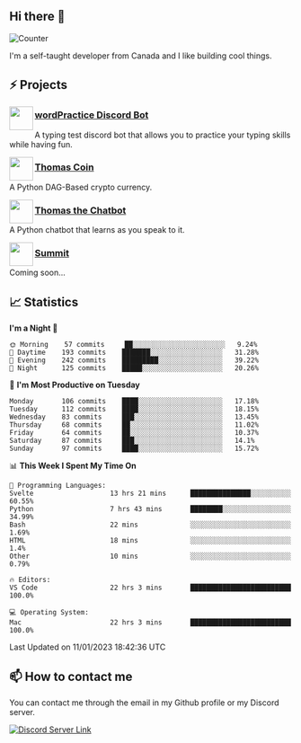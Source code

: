 <h2>Hi there 👋</h2>

![Counter](https://komarev.com/ghpvc/?username=principle105)

<p>I'm a self-taught developer from Canada and I like building cool things.</p>

<h2>⚡ Projects</h2>

<img align="left" src="https://i.imgur.com/BIzs17V.png" width="42" height="42" />
<h3><a target="_blank" href="http://wordpractice.principle.sh/">wordPractice Discord Bot</a></h3>
<p>A typing test discord bot that allows you to practice your typing skills while having fun.</p>

<img align="left" src="https://i.imgur.com/4FdQpgN.png" width="42" height="42" />
<h3><a href="https://github.com/principle105/thomas-coin">Thomas Coin</a></h3>
<p>A Python DAG-Based crypto currency.</p>

<img align="left" src="https://i.imgur.com/hA9YF2s.png" width="42" height="42" />
<h3><a href="https://github.com/principle105/thomasthechatbot">Thomas the Chatbot</a></h3>
<p>A Python chatbot that learns as you speak to it.</p>

<img align="left" src="https://i.imgur.com/Ly8Atho.png" width="42" height="42" />
<h3><a href="http://summit.sh/">Summit</a></h3>
<p>Coming soon...</p>

<h2>📈 Statistics</h2>

<!--START_SECTION:waka-->
**I'm a Night 🦉** 

```text
🌞 Morning    57 commits     ██░░░░░░░░░░░░░░░░░░░░░░░   9.24% 
🌆 Daytime    193 commits    ███████░░░░░░░░░░░░░░░░░░   31.28% 
🌃 Evening    242 commits    █████████░░░░░░░░░░░░░░░░   39.22% 
🌙 Night      125 commits    █████░░░░░░░░░░░░░░░░░░░░   20.26%

```
📅 **I'm Most Productive on Tuesday** 

```text
Monday       106 commits    ████░░░░░░░░░░░░░░░░░░░░░   17.18% 
Tuesday      112 commits    ████░░░░░░░░░░░░░░░░░░░░░   18.15% 
Wednesday    83 commits     ███░░░░░░░░░░░░░░░░░░░░░░   13.45% 
Thursday     68 commits     ██░░░░░░░░░░░░░░░░░░░░░░░   11.02% 
Friday       64 commits     ██░░░░░░░░░░░░░░░░░░░░░░░   10.37% 
Saturday     87 commits     ███░░░░░░░░░░░░░░░░░░░░░░   14.1% 
Sunday       97 commits     ████░░░░░░░░░░░░░░░░░░░░░   15.72%

```


📊 **This Week I Spent My Time On** 

```text
💬 Programming Languages: 
Svelte                   13 hrs 21 mins      ███████████████░░░░░░░░░░   60.55% 
Python                   7 hrs 43 mins       ████████░░░░░░░░░░░░░░░░░   34.99% 
Bash                     22 mins             ░░░░░░░░░░░░░░░░░░░░░░░░░   1.69% 
HTML                     18 mins             ░░░░░░░░░░░░░░░░░░░░░░░░░   1.4% 
Other                    10 mins             ░░░░░░░░░░░░░░░░░░░░░░░░░   0.79%

🔥 Editors: 
VS Code                  22 hrs 3 mins       █████████████████████████   100.0%

💻 Operating System: 
Mac                      22 hrs 3 mins       █████████████████████████   100.0%

```


 Last Updated on 11/01/2023 18:42:36 UTC
<!--END_SECTION:waka-->

<h2>📫 How to contact me</h2>

You can contact me through the email in my Github profile or my Discord server.

[![Discord Server Link](https://dcbadge.vercel.app/api/server/DHnk46C)](https://discord.gg/DHnk46C)

